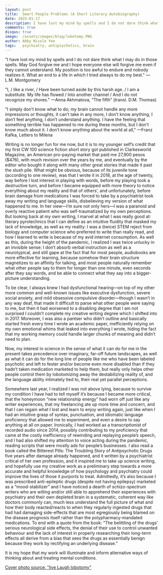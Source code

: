 ```yaml
---
layout: post
title:  Smart People Problems (A Short Literary Autobiography)
date: 2025-01-17
description: I have lost my mind by spells and I do not dare think what I may do in those spells. May God forgive me and I hope everyone else will forgive me even if they cannot understand. My position is too awful to endure and nobody realizes it. What an end to a life in which I tried always to do my best. —L.M. Montgomery
comments: true
disqus: true
image:  /assets/images/blog/lobotomy.PNG
author: Abby Nicole Yee
tags:   psychiatry, antipsychotics, brain
---
```


"I have lost my mind by spells and I do not dare think what I may do in those spells. May God forgive me and I hope everyone else will forgive me even if they cannot understand. My position is too awful to endure and nobody realizes it. What an end to a life in which I tried always to do my best." —L.M. Montgomery

"I, / like a river, / Have been turned aside by this harsh age. / I am a substitute. My life has flowed / Into another channel / And I do not recognize my shores." —Anna Akhmatova, “The fifth” (transl. D.M. Thomas) 
    
"I simply don’t know what to do; my brain cannot handle any more impressions or thoughts, it can’t take in any more, I don’t know anything, I don’t feel anything, I don’t understand anything. I have the feeling that something terrible has happened to me during these months, but I don’t know much about it. I don’t know anything about the world at all," —Franz Kafka, Letters to Milena
    
Writing is no longer fun for me now, but it is to my younger self’s credit that my first CW 100 science fiction short story got published in Clarkesworld Magazine, an American pro-paying market that paid me 27,900 pesos ($476), with much revision over the years by me, and eventually by the editor who bought it along with many other great stories that made it past the slush pile. What might be obvious, because of its juvenile tone (according to one review), was that I wrote it in 2018, at the age of twenty, way before I lost interest in playing with words, before my playing took a destructive turn, and before I became equipped with more theory to notice everything about my reality and that of others’, and unfortunately, before brain damage from medications I was forced to take by a psychiatrist took away my writing and language skills, disbelieving my version of what happened to me. In her view—I’m sure not only hers—I was a paranoid and overly reactive patient who was self-traumatized by my own perceptions. But looking back at my own writing, I marvel at what I was really good at: literary pyrotechnics that I can define as an intuitive fluidity that masked my lack of knowledge, as well as my reality: I was a (twice) STEM reject from biology and computer science who preferred to write than really read, and how I learned to write is because of my avid internet consumption. As well as this, during the height of the pandemic, I realized I was twice unlucky in an invisible sense: I don’t absorb verbal instruction as well as a neurotypical, and still gape at the fact that for most people, audiobooks are more effective for learning, because somehow their brain structure magnetizes to an affinity for talking, and most people naturally remember what other people say to them for longer than one minute, even seconds after they say words, and be able to connect what they say into a bigger-picture understanding. 
    
To be clear, I always knew I had dysfunctional hearing—on top of my other more common and well-known issues like executive dysfunction, severe social anxiety, and mild obsessive compulsive disorder—though I wasn’t in any way deaf, that made it difficult to parse what other people were saying to me, but then it had worsened to a disabling degree that I am not surprised I couldn’t complete my creative writing degree which I shifted into in 2017. Moreover, I was also a pantser who didn’t outline and basically started fresh every time I wrote an academic paper, inefficiently relying on my own emotional whims that leaked into everything I wrote, hiding the fact that my working memory could handle larger chunks of meaning and didn’t need to plan. 

Now, my interest in science in the sense of what it can do for me in the present takes precedence over imaginary, far-off future landscapes, as well as what it can do for the long line of people like me who have been labeled psychotic and left to fester and/or become even more disabled than if they hadn’t taken medication marketed to help them, but really only helps other people control them by lobotomizing away the destabilizing reality of, and the language ability intimately tied to, their real yet parallel perceptions. 

Somewhere last year, I realized I was not above lying, because to survive my condition I have had to tell myself it’s because I became more critical, that the honeymoon “new relationship energy” had worn off just like any writer experiences, that my freelancing ate up more time and concern, and that I can regain what I lost and learn to enjoy writing again, just like when I had an intuitive grasp of syntax, punctuation, and idiomatic language proficiency that allowed me to experiment, and even a desire to say anything at all on paper. Ironically, I had worked as a transcriptionist of recorded audio since 2014, possibly contributing to my proficiency that came at the costly inefficiency of rewinding and replaying people’s speech, and I had also shifted my attention to voice acting during the pandemic, reading scripts that were mostly ads for people’s businesses. I also read a book called the Bitterest Pills: The Troubling Story of Antipsychotic Drugs five years after damage already happened, and it written by a psychiatrist critical of her own profession, and it inspired me to take up science writing, and hopefully use my creative work as a preliminary step towards a more accurate and helpful knowledge of how psychology and psychiatry could improve the lives of those it purports to treat. Admittedly, it’s also because I was prescribed anti-epileptic drugs (despite not having epilepsy) marketed as a “mood-stabilizer” and I have noticed a dearth of schizo-spectrum writers who are willing and/or still able to apprehend their experiences with psychiatry and their own depleted brain in a systematic, coherent way like doctors commonly can, much less understand the full picture of what and how their body reacted/reacts to when they regularly ingested drugs that had had damaging side-effects that are most egregiously being blamed on the disease prognosis itself rather than the polypharmacy-mandated medications. To end with a quote from the book: “The belittling of the drugs’ serious neurological side effects, the denial of their use to control unwanted behaviour and the lack of interest in properly researching their long-term effects all derive from a bias that sees the drugs as essentially benign because they work by rectifying an underlying disease.” 

It is my hope that my work will illuminate and inform alternative ways of thinking about and treating mental conditions. 

<a href="https://www.instagram.com/oxfordlemon/p/DCUazmfyhCB/?img_index=3">Cover photo source: "live Laugh lobotomy"</a>
